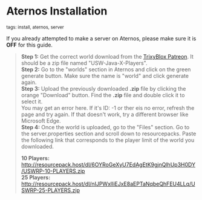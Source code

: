 # Aternos Installation
<sup>tags: install, aternos, server</sup>

If you already attempted to make a server on Aternos, please make sure it is **OFF** for this guide.

> __Step 1:__ Get the correct world download from the [TrixyBlox Patreon](https://www.patreon.com/TrixyBlox/posts). It should be a zip file named "USW-Java-X-Players". <br />
> __Step 2:__ Go to the "worlds" section in Aternos and click on the green generate button. Make sure the name is "world" and click generate again. <br />
> __Step 3:__ Upload the previously downloaded __.zip__ file by clicking the orange "Download" button. Find the __.zip__ file and double click it to select it. <br /> You may get an error here. If it's ID: -1 or ther eis no error, refresh the page and try again. If that doesn't work, try a different browser like Microsoft Edge. <br />
> __Step 4:__ Once the world is uploaded, go to the "Files" section. Go to the server.properties section and scroll down to resourcepacks. Paste the following link that corresponds to the player limit of the world you downloaded.
>
> __10 Players:__ http://resourcepack.host/dl/6OYRoGeXyU7EdAgEtK9gjnQlhUp3H0DY/USWRP-10-PLAYERS.zip <br />
> __25 Players:__ http://resourcepack.host/dl/nIJPWxlIiEJxE8aEPTaNqbeQhFEU4LLq/USWRP-25-PLAYERS.zip
>
>

